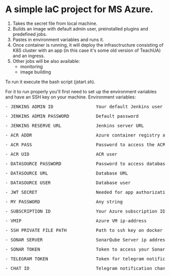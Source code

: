 # A simple IaC project for MS Azure.
1. Takes the secret file from local machine.
2. Builds an image with default admin user, preinstalled plugins and predefined jobs.
3. Pastes in environment variables and runs it.
4. Once container is running, it will deploy the infrasctructure consisting of K8S cluster with an app (in this case it's some old version of TeachUA) and an ingress.
5. Other jobs will be also available:
   - monitoring
   - image building

To run it execute the bash script (jstart.sh).

For it to run properly you'll first need to set up the environment variables and have an SSH key on your machine.
Environment variables:
  <pre>- JENKINS_ADMIN_ID                Your default Jenkins user</pre>
  <pre>- JENKINS_ADMIN_PASSWORD          Default password</pre>
  <pre>- JENKINS_RESERVE_URL             Jenkins server URL</pre>
  <pre>- ACR_ADDR                        Azure container registry address</pre>
  <pre>- ACR_PASS                        Password to access the ACR</pre>
  <pre>- ACR_UID                         ACR user</pre>
  <pre>- DATASOURCE_PASSWORD             Password to access database</pre>
  <pre>- DATASOURCE_URL                  Database URL</pre>
  <pre>- DATASOURCE_USER                 Database user</pre>
  <pre>- JWT_SECRET                      Needed for app authorization (any string will do)</pre>
  <pre>- MY_PASSWORD                     Any string</pre>
  <pre>- SUBSCRIPTION_ID                 Your Azure subscription ID</pre>
  <pre>- VMIP                            Azure VM ip-address</pre>
  <pre>- SSH_PRIVATE_FILE_PATH           Path to ssh key on docker container (NOT VM)</pre>
  <pre>- SONAR_SERVER                    SonarQube Server ip address</pre>
  <pre>- SONAR_TOKEN                     Token to access your SonarQube Server</pre>
  <pre>- TELEGRAM_TOKEN                  Token for telegram notification bot</pre>
  <pre>- CHAT_ID                         Telegram notification channel id</pre>
